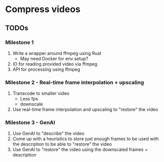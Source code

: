 # Compress videos

## TODOs
### Milestone 1
1. Write a wrapper around ffmpeg using Rust
    - May need Docker for env setup?
1. IO for reading provided video via ffmpeg
1. API for processing using ffmpeg

### Milestone 2 - Real-time frame interpolation + upscaling
1. Transcode to smaller video
    - Less fps
    - downscale
1. Use real-time frame interpolation and upscaling to "restore" the video

### Milestone 3 - GenAI
1. Use GenAI to "describe" the video
1. Come up with a heuristics to store just enough frames to be used with the description to be able to "restore" the video
1. Use GenAI to "restore" the video using the downscaled frames + description


